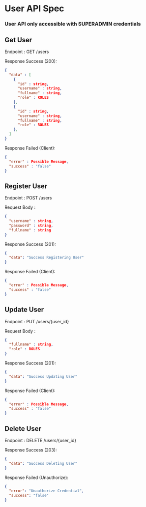 # User API Spec

### User API only accessible with **SUPERADMIN** credentials

## Get User

Endpoint : GET /users

Response Success (200):

```json
{
  "data" : [
    {
      "id" : string,
      "username" : string,
      "fullname" : string,
      "role" : ROLES
    },
    {
      "id" : string,
      "username" : string,
      "fullname" : string,
      "role" : ROLES
    },
  ]
}
```

Response Failed (Client):

```json
{
  "error" : Possible Message,
  "success" : "false"
}
```

## Register User

Endpoint : POST /users

Request Body :

```json
{
  "username" : string,
  "password" : string,
  "fullname" : string
}
```

Response Success (201):

```json
{
  "data": "Success Registering User"
}
```

Response Failed (Client):

```json
{
  "error" : Possible Message,
  "success" : "false"
}
```

## Update User

Endpoint : PUT /users/{user_id}

Request Body :

```json
{
  "fullname" : string,
  "role" : ROLES
}
```

Response Success (201):

```json
{
  "data": "Success Updating User"
}
```

Response Failed (Client):

```json
{
  "error" : Possible Message,
  "success" : "false"
}
```

## Delete User

Endpoint : DELETE /users/{user_id}

Response Success (203):

```json
{
  "data": "Success Deleting User"
}
```

Response Failed (Unauthorize):

```json
{
  "error": "Unauthorize Credential",
  "success": "false"
}
```
